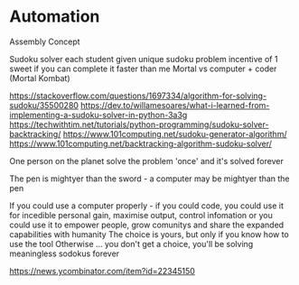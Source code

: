 Automation
==========

Assembly Concept

Sudoku solver
each student given unique sudoku problem
incentive of 1 sweet if you can complete it faster than me
Mortal vs computer + coder (Mortal Kombat)

https://stackoverflow.com/questions/1697334/algorithm-for-solving-sudoku/35500280
https://dev.to/willamesoares/what-i-learned-from-implementing-a-sudoku-solver-in-python-3a3g
https://techwithtim.net/tutorials/python-programming/sudoku-solver-backtracking/
https://www.101computing.net/sudoku-generator-algorithm/
https://www.101computing.net/backtracking-algorithm-sudoku-solver/

One person on the planet solve the problem 'once' and it's solved forever

The pen is mightyer than the sword - a computer may be mightyer than the pen

If you could use a computer properly - if you could code, 
you could use it for incedible personal gain, maximise output, control infomation
or you could use it to empower people, grow comunitys and share the expanded capabilities with humanity
The choice is yours, but only if you know how to use the tool
Otherwise ... you don't get a choice, you'll be solving meaningless sodokus forever



https://news.ycombinator.com/item?id=22345150
